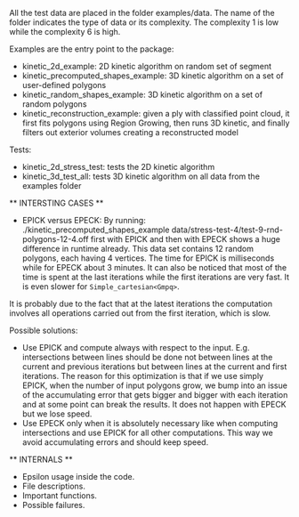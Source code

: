 All the test data are placed in the folder examples/data. The name of the folder indicates the type of data or its complexity.
The complexity 1 is low while the complexity 6 is high.

Examples are the entry point to the package:
- kinetic_2d_example: 2D kinetic algorithm on random set of segment
- kinetic_precomputed_shapes_example: 3D kinetic algorithm on a set of user-defined polygons
- kinetic_random_shapes_example: 3D kinetic algorithm on a set of random polygons
- kinetic_reconstruction_example: given a ply with classified point cloud, it first fits polygons using Region Growing, then runs 3D kinetic, and finally filters out exterior volumes creating a reconstructed model

Tests:
- kinetic_2d_stress_test: tests the 2D kinetic algorithm
- kinetic_3d_test_all: tests 3D kinetic algorithm on all data from the examples folder

** INTERSTING CASES **

- EPICK versus EPECK:
By running:
./kinetic_precomputed_shapes_example data/stress-test-4/test-9-rnd-polygons-12-4.off
first with EPICK and then with EPECK shows a huge difference in runtime already. This
data set contains 12 random polygons, each having 4 vertices. The time for EPICK is
milliseconds while for EPECK about 3 minutes. It can also be noticed that most of
the time is spent at the last iterations while the first iterations are very fast.
It is even slower for `Simple_cartesian<Gmpq>`.

It is probably due to the fact that at the latest iterations the computation involves
all operations carried out from the first iteration, which is slow.

Possible solutions:
- Use EPICK and compute always with respect to the input. E.g. intersections between lines should be
done not between lines at the current and previous iterations but between lines at
the current and first iterations. The reason for this optimization is that if we use simply EPICK,
when the number of input polygons grow, we bump into an issue of the accumulating error that gets
bigger and bigger with each iteration and at some point can break the results. It does not happen
with EPECK but we lose speed.
- Use EPECK only when it is absolutely necessary like when computing intersections and
use EPICK for all other computations. This way we avoid accumulating errors and should
keep speed.

** INTERNALS **

- Epsilon usage inside the code.
- File descriptions.
- Important functions.
- Possible failures.
